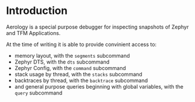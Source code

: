 # Introduction

Aerology is a special purpose debugger for inspecting snapshots of
Zephyr and TFM Applications.

At the time of writing it is able to provide convinient access to:
 * memory layout, with the `segments` subcommand
 * Zephyr DTS, with the `dts` subcommand
 * Zephyr Config, with the `command` subcommand
 * stack usage by thread, with the `stacks` subcommand
 * backtraces by thread, with the `backtrace` subcommand
 * and general purpose queries beginning with global variables, with the `query` subcommand
